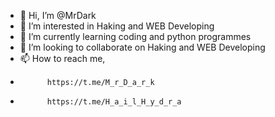 - 👋 Hi, I’m @MrDark
- 👀 I’m interested in Haking and WEB Developing
- 🌱 I’m currently learning coding and python programmes 
- 💞️ I’m looking to collaborate on Haking and WEB Developing
- 📫 How to reach me, 
-           https://t.me/M_r_D_a_r_k
-           https://t.me/H_a_i_l_H_y_d_r_a

<!---
KYMalli/KYMalli is a ✨ special ✨ repository because its `README.md` (this file) appears on your GitHub profile.
You can click the Preview link to take a look at your changes.
--->

